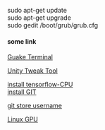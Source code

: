  
>	 
sudo apt-get update  
sudo apt-get upgrade  
sudo gedit /boot/grub/grub.cfg   

#### some link 
>

[Guake Terminal](http://www.cnblogs.com/jerrybaby/p/6677013.html)  

[Unity Tweak Tool](http://www.linuxidc.com/Linux/2016-05/130951.htm)  
 
[install tensorflow-CPU](http://blog.csdn.net/ugug654/article/details/77936309)  
[install GIT](https://zhidao.baidu.com/question/749046563342548572.html)  

[git store username](http://blog.csdn.net/zhengqijun_/article/details/63298202)  

[Linux GPU](http://blog.csdn.net/zhaoyu106/article/details/52793183)  
